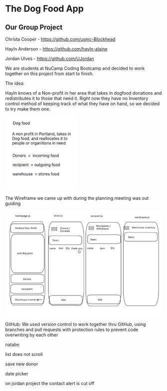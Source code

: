 # The Dog Food App

## Our Group Project

Christa Cooper - https://github.com/usmc-Blockhead

Hayln Anderson - https://github.com/hayln-alaine

Jordan Ulves - https://github.com/UJordan

We are students at NuCamp Coding Bootcamp and decided to work together on this project from start to finish.

The idea:

Hayln knows of a Non-profit in her area that takes in dogfood donations and redistributes it to those that need it.  Right now they have no Inventory control method of keeping track of what they have on hand, so we decided to try make them one.

![1678567058006](image/README/1678567058006.png)

The Wireframe we came up with during the planning meeting was out guiding

![1678567080219](image/README/1678567080219.png)

GitHub: We used version control to work together thru GitHub, using branches and pull requests with protection rules to prevent code overwriting by each other

natalie:

list does not scroll

save new donor

date picker

on jordan project the contact alert is cut off

